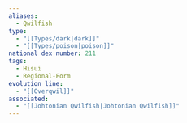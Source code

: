 ```yaml
---
aliases:
  - Qwilfish
type:
  - "[[Types/dark|dark]]"
  - "[[Types/poison|poison]]"
national dex number: 211
tags:
  - Hisui
  - Regional-Form
evolution line:
  - "[[Overqwil]]"
associated:
  - "[[Johtonian Qwilfish|Johtonian Qwilfish]]"
---
```

